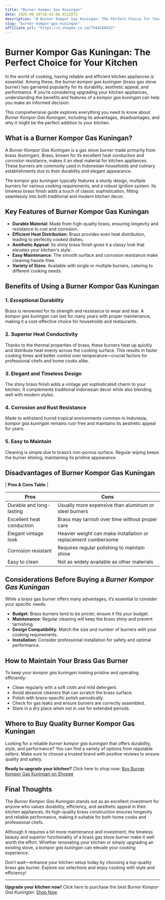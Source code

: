 ```yaml
---
title: "Burner Kompor Gas Kuningan"
date: 2025-06-26T16:43:06.011207Z
description: "# Burner Kompor Gas Kuningan: The Perfect Choice for Your Kitchen..."
slug: "burner-kompor-gas-kuningan"
affiliate_url: "https://s.shopee.co.id/7V44C68VX2"
---
```

# Burner Kompor Gas Kuningan: The Perfect Choice for Your Kitchen

In the world of cooking, having reliable and efficient kitchen appliances is essential. Among these, the *burner kompor gas kuningan* (brass gas stove burner) has garnered popularity for its durability, aesthetic appeal, and performance. If you’re considering upgrading your kitchen appliances, understanding the benefits and features of a *kompor gas kuningan* can help you make an informed decision.

This comprehensive guide explores everything you need to know about *Burner Kompor Gas Kuningan*, including its advantages, disadvantages, and why it might be the perfect addition to your kitchen.

## What is a Burner Kompor Gas Kuningan?

A *Burner Kompor Gas Kuningan* is a gas stove burner made primarily from brass (kuningan). Brass, known for its excellent heat conduction and corrosion resistance, makes it an ideal material for kitchen appliances. These burners are commonly used in Indonesian households and culinary establishments due to their durability and elegant appearance.

The *kompor gas kuningan* typically features a sturdy design, multiple burners for various cooking requirements, and a robust ignition system. Its timeless brass finish adds a touch of classic sophistication, fitting seamlessly into both traditional and modern kitchen decor.

## Key Features of Burner Kompor Gas Kuningan

- **Durable Material**: Made from high-quality brass, ensuring longevity and resistance to rust and corrosion.
- **Efficient Heat Distribution**: Brass provides even heat distribution, leading to perfectly cooked dishes.
- **Aesthetic Appeal**: Its shiny brass finish gives it a classy look that elevates your kitchen's style.
- **Easy Maintenance**: The smooth surface and corrosion resistance make cleaning hassle-free.
- **Variety of Sizes**: Available with single or multiple burners, catering to different cooking needs.

## Benefits of Using a Burner Kompor Gas Kuningan

### 1. Exceptional Durability

Brass is renowned for its strength and resistance to wear and tear. A *kompor gas kuningan* can last for many years with proper maintenance, making it a cost-effective choice for households and restaurants.

### 2. Superior Heat Conductivity

Thanks to the thermal properties of brass, these burners heat up quickly and distribute heat evenly across the cooking surface. This results in faster cooking times and better control over temperature—crucial factors for professional chefs and home cooks alike.

### 3. Elegant and Timeless Design

The shiny brass finish adds a vintage yet sophisticated charm to your kitchen. It complements traditional Indonesian decor while also blending well with modern styles.

### 4. Corrosion and Rust Resistance

Made to withstand humid tropical environments common in Indonesia, *kompor gas kuningan* remains rust-free and maintains its aesthetic appeal for years.

### 5. Easy to Maintain

Cleaning is simple due to brass’s non-porous surface. Regular wiping keeps the burner shining, maintaining its pristine appearance.

## Disadvantages of Burner Kompor Gas Kuningan

| **Pros & Cons Table** |

| **Pros** | **Cons** |
| --- | --- |
| Durable and long-lasting | Usually more expensive than aluminum or steel burners |
| Excellent heat conduction | Brass may tarnish over time without proper care |
| Elegant vintage look | Heavier weight can make installation or replacement cumbersome |
| Corrosion resistant | Requires regular polishing to maintain shine |
| Easy to clean | Not as widely available as other materials |

## Considerations Before Buying a *Burner Kompor Gas Kuningan*

While a brass gas burner offers many advantages, it’s essential to consider your specific needs:

- **Budget**: Brass burners tend to be pricier; ensure it fits your budget.
- **Maintenance**: Regular cleaning will keep the brass shiny and prevent tarnishing.
- **Design Compatibility**: Match the size and number of burners with your cooking requirements.
- **Installation**: Consider professional installation for safety and optimal performance.

## How to Maintain Your Brass Gas Burner

To keep your *kompor gas kuningan* looking pristine and operating efficiently:

- Clean regularly with a soft cloth and mild detergent.
- Avoid abrasive cleaners that can scratch the brass surface.
- Polish with brass-specific polish periodically.
- Check for gas leaks and ensure burners are correctly assembled.
- Store in a dry place when not in use for extended periods.

## Where to Buy Quality Burner Kompor Gas Kuningan

Looking for a reliable *burner kompor gas kuningan* that offers durability, style, and performance? You can find a variety of options from reputable sellers. Make sure to choose a trusted brand with positive reviews to ensure quality and safety.

**Ready to upgrade your kitchen?** Click here to shop now: [Buy Burner Kompor Gas Kuningan on Shopee](https://s.shopee.co.id/7V44C68VX2)

## Final Thoughts

The *Burner Kompor Gas Kuningan* stands out as an excellent investment for anyone who values durability, efficiency, and aesthetic appeal in their kitchen appliances. Its high-quality brass construction ensures longevity and reliable performance, making it suitable for both home cooks and professional chefs.

Although it requires a bit more maintenance and investment, the timeless beauty and superior functionality of a brass gas stove burner make it well worth the effort. Whether renovating your kitchen or simply upgrading an existing stove, a *kompor gas kuningan* can elevate your cooking experience.

Don’t wait—enhance your kitchen setup today by choosing a top-quality brass gas burner. Explore our selections and enjoy cooking with style and efficiency!

---

**Upgrade your kitchen now!** Click here to purchase the best *Burner Kompor Gas Kuningan*: [Shop Now](https://s.shopee.co.id/7V44C68VX2)